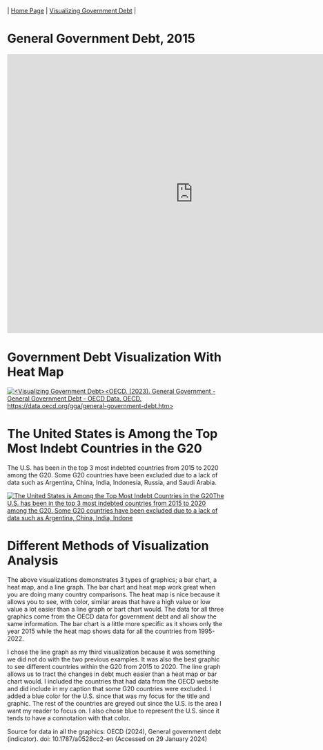 | [Home Page](https://nataliah24.github.io/Hernandez-Berrios-Portfolio/) | [Visualizing Government Debt](datavisualization.md) | 
# General Government Debt, 2015
<iframe src="https://data.oecd.org/chart/7kig" width="860" height="645" style="border: 0" mozallowfullscreen="true" webkitallowfullscreen="true" allowfullscreen="true">OECD Chart: General government debt, Total, % of GDP, Annual, 2015</iframe>

# Government Debt Visualization With Heat Map
<div class='tableauPlaceholder' id='viz1706396552901' style='position: relative'><noscript><a href='#'><img alt='&lt;Visualizing Government Debt&gt;&lt;OECD. (2023). General Government - General Government Debt - OECD Data. OECD. https:&#47;&#47;data.oecd.org&#47;gga&#47;general-government-debt.htm&gt; 'src='https:&#47;&#47;public.tableau.com&#47;static&#47;images&#47;Vi&#47;VisualizingGovernmentDebt&#47;Sheet1&#47;1_rss.png' style='border: none' /></a></noscript><object class='tableauViz'  style='display:none;'><param name='host_url' value='https%3A%2F%2Fpublic.tableau.com%2F' /> <param name='embed_code_version' value='3' /> <param name='site_root' value='' /><param name='name' value='VisualizingGovernmentDebt&#47;Sheet1' /><param name='tabs' value='no' /><param name='toolbar' value='yes' /><param name='static_image' value='https:&#47;&#47;public.tableau.com&#47;static&#47;images&#47;Vi&#47;VisualizingGovernmentDebt&#47;Sheet1&#47;1.png' /> <param name='animate_transition' value='yes' /><param name='display_static_image' value='yes' /><param name='display_spinner' value='yes' /><param name='display_overlay' value='yes' /><param name='display_count' value='yes' /><param name='language' value='en-US' /></object></div><script type='text/javascript'>var divElement = document.getElementById('viz1706396552901');var vizElement = divElement.getElementsByTagName('object')[0];          vizElement.style.width='100%';vizElement.style.height=(divElement.offsetWidth*0.75)+'px';var scriptElement = document.createElement('script');                  scriptElement.src = 'https://public.tableau.com/javascripts/api/viz_v1.js';vizElement.parentNode.insertBefore(scriptElement, vizElement);</script>

# The United States is Among the Top Most Indebt Countries in the G20
The U.S. has been in the top 3 most indebted countries from 2015 to 2020 among the G20. Some G20 countries have been excluded due to a lack of data such as Argentina, China, India, Indonesia, Russia, and Saudi Arabia.

<div class='tableauPlaceholder' id='viz1706400563433' style='position: relative'><noscript><a href='#'><img alt='The United States is Among the Top Most Indebt Countries in the G20The U.S. has been in the top 3 most indebted countries from 2015 to 2020 among the G20. Some G20 countries have been excluded due to a lack of data such as Argentina, China, India, Indone 'src='https:&#47;&#47;public.tableau.com&#47;static&#47;images&#47;Th&#47;TheUSisAmongtheTopMostIndebtCountriesintheG20&#47;Sheet2&#47;1_rss.png' style='border: none' /></a></noscript><object class='tableauViz'  style='display:none;'><param name='host_url' value='https%3A%2F%2Fpublic.tableau.com%2F' /> <param name='embed_code_version' value='3' /> <param name='site_root' value='' /><param name='name' value='TheUSisAmongtheTopMostIndebtCountriesintheG20&#47;Sheet2' /><param name='tabs' value='no' /><param name='toolbar' value='yes' /><param name='static_image'value='https:&#47;&#47;public.tableau.com&#47;static&#47;images&#47;Th&#47;TheUSisAmongtheTopMostIndebtCountriesintheG20&#47;Sheet2&#47;1.png' /> <param name='animate_transition' value='yes' /><param name='display_static_image' value='yes' /><param name='display_spinner' value='yes' /<paramname='display_overlay' value='yes' /><param name='display_count' value='yes' /><param name='language' value='en-US' /></object></div><script type='text/javascript'>var divElement = document.getElementById('viz1706400563433');var vizElement = divElement.getElementsByTagName('object')[0];                    vizElement.style.width='100%';vizElement.style.height=(divElement.offsetWidth*0.75)+'px';var scriptElement = document.createElement('script');                    scriptElement.src = 'https://public.tableau.com/javascripts/api/viz_v1.js';vizElement.parentNode.insertBefore(scriptElement, vizElement);</script>

# Different Methods of Visualization Analysis

The above visualizations demonstrates 3 types of graphics; a bar chart, a heat map, and a line graph. The bar chart and heat map work great when you are doing many country comparisons. The heat map is nice because it allows you to see, with color, similar areas that have a high value or low value a lot easier than a line graph or bart chart would. The data for all three graphics come from the OECD data for government debt and all show the same information. The bar chart is a little more specific as it shows only the year 2015 while the heat map shows data for all the countries from 1995-2022. 

I chose the line graph as my third visualization because it was something we did not do with the two previous examples. It was also the best graphic to see different countries within the G20 from 2015 to 2020. The line graph allows us to tract the changes in debt much easier than a heat map or bar chart would. I included the countries that had data from the OECD website and did include in my caption that some G20 countries were excluded. I added a blue color for the U.S. since that was my focus for the title and graphic. The rest of the countries are greyed out since the U.S. is the area I want my reader to focus on. I also chose blue to represent the U.S. since it tends to have a connotation with that color. 





Source for data in all the graphics:
OECD (2024), General government debt (indicator). doi: 10.1787/a0528cc2-en (Accessed on 29 January 2024)






